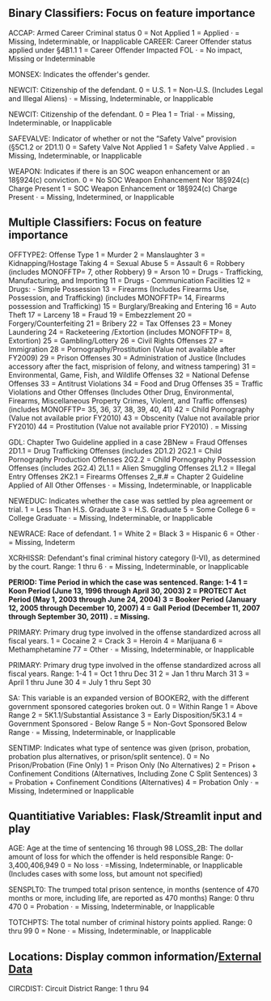 ## Binary Classifiers: Focus on feature importance
ACCAP: Armed Career Criminal status 
 0 = Not Applied
 1 = Applied
 · = Missing, Indeterminable, or Inapplicable
CAREER: Career Offender status applied under §4B1.1
 1 = Career Offender Impacted FOL
 · = No impact, Missing or Indeterminable
 
MONSEX: Indicates the offender's gender.

NEWCIT: Citizenship of the defendant.
0 = U.S.
1 = Non-U.S. (Includes Legal and
Illegal Aliens)
· = Missing, Indeterminable, or Inapplicable

NEWCIT: Citizenship of the defendant.
0 = Plea
1 = Trial
· = Missing, Indeterminable, or Inapplicable

SAFEVALVE: Indicator of whether or not the “Safety Valve” provision (§5C1.2 or 2D1.1) 
0 = Safety Valve Not Applied
1 = Safety Valve Applied
. = Missing, Indeterminable, or Inapplicable

WEAPON: Indicates if there is an SOC weapon enhancement or an 18§924(c) conviction. 
0 = No SOC Weapon Enhancement Nor 18§924(c) Charge Present
1 = SOC Weapon Enhancement or 18§924(c) Charge Present
· = Missing, Indetermined, or Inapplicable

## Multiple Classifiers: Focus on feature importance
OFFTYPE2: Offense Type
1 = Murder
 2 = Manslaughter
 3 = Kidnapping/Hostage Taking
 4 = Sexual Abuse
 5 = Assault
 6 = Robbery (includes MONOFFTP= 7, other Robbery)
 9 = Arson
10 = Drugs - Trafficking, Manufacturing, and Importing
11 = Drugs - Communication Facilities
12 = Drugs: - Simple Possession
13 = Firearms (Includes Firearms Use, Possession, and Trafficking) (includes MONOFFTP= 14, Firearms possession and
Trafficking)
15 = Burglary/Breaking and Entering
16 = Auto Theft
17 = Larceny
18 = Fraud
19 = Embezzlement
20 = Forgery/Counterfeiting
21 = Bribery
22 = Tax Offenses
23 = Money Laundering
24 = Racketeering /Extortion (includes MONOFFTP= 8, Extortion)
25 = Gambling/Lottery
26 = Civil Rights Offenses
27 = Immigration
28 = Pornography/Prostitution (Value not available after FY2009)
29 = Prison Offenses
30 = Administration of Justice (Includes accessory after the fact, misprision of felony, and witness tampering)
31 = Environmental, Game, Fish, and Wildlife Offenses
32 = National Defense Offenses
33 = Antitrust Violations
34 = Food and Drug Offenses
35 = Traffic Violations and Other Offenses (Includes Other Drug, Environmental, Firearms, Miscellaneous Property
Crimes, Violent, and Traffic offenses) (includes MONOFFTP= 35, 36, 37, 38, 39, 40, 41)
42 = Child Pornography (Value not available prior FY2010)
43 = Obscenity (Value not available prior FY2010)
44 = Prostitution (Value not available prior FY2010)
. = Missing

GDL: Chapter Two Guideline applied in a case
2BNew = Fraud Offenses
2D1.1 = Drug Trafficking Offenses
 (includes 2D1.2)
2G2.1 = Child Pornography Production
 Offenses
2G2.2 = Child Pornography Possession
 Offenses (includes 2G2.4)
2L1.1 = Alien Smuggling Offenses
2L1.2 = Illegal Entry Offenses
2K2.1 = Firearms Offenses
2_#.# = Chapter 2 Guideline Applied of
All Other Offenses
· = Missing, Indeterminable, or Inapplicable

NEWEDUC: Indicates whether the case was settled by plea agreement or trial.
1 = Less Than H.S. Graduate
3 = H.S. Graduate
5 = Some College
6 = College Graduate
· = Missing, Indeterminable, or Inapplicable

NEWRACE: Race of defendant.
1 = White
2 = Black
3 = Hispanic
6 = Other
· = Missing, Indeterm

XCRHISSR: Defendant's final criminal history category (I-VI), as determined by the court.
Range: 1 thru 6
· = Missing, Indeterminable, or Inapplicable

**PERIOD: Time Period in which the case was sentenced.
Range: 1-4
1 = Koon Period (June 13, 1996 through April 30, 2003)
2 = PROTECT Act Period (May 1, 2003 through June 24, 2004)
3 = Booker Period (January 12, 2005 through December 10, 2007)
4 = Gall Period (December 11, 2007 through September 30, 2011)
. = Missing.**

PRIMARY: Primary drug type involved in the offense standardized across all fiscal years.
 1 = Cocaine
 2 = Crack
 3 = Heroin
 4 = Marijuana
 6 = Methamphetamine
77 = Other
 · = Missing, Indeterminable, or Inapplicable

PRIMARY: Primary drug type involved in the offense standardized across all fiscal years. 
Range: 1-4
1 = Oct 1 thru Dec 31
2 = Jan 1 thru March 31
3 = April 1 thru June 30
4 = July 1 thru Sept 30

SA: This variable is an expanded version of BOOKER2, with the different government sponsored categories broken out. 
0 = Within Range
1 = Above Range
2 = 5K1.1/Substantial Assistance
3 = Early Disposition/5K3.1
4 = Government Sponsored - Below Range
5 = Non-Govt Sponsored Below Range
· = Missing, Indeterminable, or Inapplicable

SENTIMP: Indicates what type of sentence was given (prison, probation, probation plus alternatives, or prison/split sentence).
0 = No Prison/Probation (Fine Only)
1 = Prison Only (No Alternatives)
2 = Prison + Confinement Conditions (Alternatives, Including Zone C Split Sentences)
3 = Probation + Confinement Conditions (Alternatives)
4 = Probation Only
 · = Missing, Indetermined or Inapplicable

## Quantitiative Variables: Flask/Streamlit input and play
AGE: Age at the time of sentencing
16 through 98
LOSS_2B: The dollar amount of loss for which the offender is held responsible
Range: 0-3,400,406,949
0 = No loss
· =Missing, Indeterminable, or
Inapplicable (Includes cases with
some loss, but amount not specified)

SENSPLT0: The trumped total prison sentence, in months (sentence of 470 months or more, including life, are reported as 470 months)
Range: 0 thru 470
0 = Probation
· = Missing, Indeterminable, or Inapplicable

TOTCHPTS: The total number of criminal history points applied.
Range: 0 thru 99
0 = None
· = Missing, Indeterminable, or Inapplicable

## Locations: Display common information/[External Data](https://www.prisonpolicy.org/data/) 
CIRCDIST: Circuit District
Range: 1 thru 94
